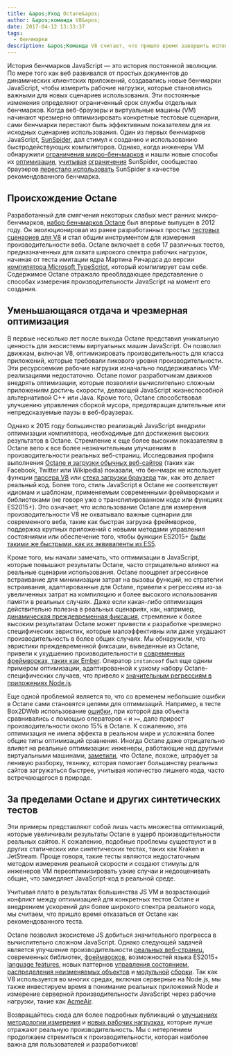 ```yaml
---
title: &apos;Уход Octane&apos;
author: &apos;команда V8&apos;
date: 2017-04-12 13:33:37
tags:
  - бенчмарки
description: &apos;Команда V8 считает, что пришло время завершить использование Octane в качестве рекомендованного бенчмарка.&apos;
---
```

История бенчмарков JavaScript — это история постоянной эволюции. По мере того как веб развивался от простых документов до динамических клиентских приложений, создавались новые бенчмарки JavaScript, чтобы измерить рабочие нагрузки, которые становились важными для новых сценариев использования. Эти постоянные изменения определяют ограниченный срок службы отдельных бенчмарков. Когда веб-браузеры и виртуальные машины (VM) начинают чрезмерно оптимизировать конкретные тестовые сценарии, сами бенчмарки перестают быть эффективным показателем для их исходных сценариев использования. Один из первых бенчмарков JavaScript, [SunSpider](https://webkit.org/perf/sunspider/sunspider.html), дал стимул к созданию и использованию быстродействующих компиляторов. Однако, когда инженеры VM обнаружили [ограничения микро-бенчмарков](https://blog.mozilla.org/nnethercote/2014/06/16/a-browser-benchmarking-manifesto/) и нашли новые способы их [оптимизации](https://benediktmeurer.de/2016/12/16/the-truth-about-traditional-javascript-benchmarks/#the-notorious-sunspider-examples), [учитывая](https://bugzilla.mozilla.org/show_bug.cgi?id=787601) [ограничения](https://bugs.webkit.org/show_bug.cgi?id=63864) SunSpider, сообщество браузеров [перестало использовать](https://trac.webkit.org/changeset/187526/webkit) SunSpider в качестве рекомендованного бенчмарка.

<!--truncate-->
## Происхождение Octane

Разработанный для смягчения некоторых слабых мест ранних микро-бенчмарков, [набор бенчмарков Octane](https://developers.google.com/octane/) был впервые выпущен в 2012 году. Он эволюционировал из ранее разработанных простых [тестовых сценариев для V8](http://www.netchain.com/Tools/v8/) и стал общим инструментом для измерения производительности веба. Octane включает в себя 17 различных тестов, предназначенных для охвата широкого спектра рабочих нагрузок, начиная от теста имитации ядра Мартина Ричардса до версии [компилятора Microsoft TypeScript](http://www.typescriptlang.org/), который компилирует сам себя. Содержимое Octane отражало преобладающее представление о способах измерения производительности JavaScript на момент его создания.

## Уменьшающаяся отдача и чрезмерная оптимизация

В первые несколько лет после выхода Octane представил уникальную ценность для экосистемы виртуальных машин JavaScript. Он позволил движкам, включая V8, оптимизировать производительность для класса приложений, которые требовали пикового уровня производительности. Эти ресурсоемкие рабочие нагрузки изначально поддерживались VM-реализациями недостаточно. Octane помог разработчикам движков внедрять оптимизации, которые позволили вычислительно сложным приложениям достичь скорости, делающей JavaScript жизнеспособной альтернативой C++ или Java. Кроме того, Octane способствовал улучшению управления сборкой мусора, предотвращая длительные или непредсказуемые паузы в веб-браузерах.

Однако к 2015 году большинство реализаций JavaScript внедрили оптимизации компилятора, необходимые для достижения высоких результатов в Octane. Стремление к еще более высоким показателям в Octane вело к все более незначительным улучшениям в производительности реальных веб-страниц. Исследования профиля выполнения [Octane и загрузки обычных веб-сайтов](/blog/real-world-performance) (таких как Facebook, Twitter или Wikipedia) показали, что бенчмарк не использует функции [парсера V8](https://medium.com/dev-channel/javascript-start-up-performance-69200f43b201#.7v8b4jylg) или [стека загрузки браузера](https://medium.com/reloading/toward-sustainable-loading-4760957ee46f#.muk9kzxmb) так, как это делает реальный код. Более того, стиль JavaScript в Octane не соответствует идиомам и шаблонам, применяемым современными фреймворками и библиотеками (не говоря уже о транспилированном коде или функциях ES2015+). Это означает, что использование Octane для измерения производительности V8 не охватывало важные сценарии для современного веба, такие как быстрая загрузка фреймворков, поддержка крупных приложений с новыми методами управления состояниями или обеспечение того, чтобы функции ES2015+ [были такими же быстрыми, как их эквиваленты из ES5](/blog/high-performance-es2015).

Кроме того, мы начали замечать, что оптимизации в JavaScript, которые повышают результаты Octane, часто отрицательно влияют на реальные сценарии использования. Octane поощряет агрессивное встраивание для минимизации затрат на вызовы функций, но стратегии встраивания, адаптированные для Octane, привели к регрессиям из-за увеличенных затрат на компиляцию и более высокого использования памяти в реальных случаях. Даже если какая-либо оптимизация действительно полезна в реальных сценариях, как, например, [динамическая преждевременная фиксация](http://dl.acm.org/citation.cfm?id=2754181), стремление к более высоким результатам Octane может привести к разработке чрезмерно специфических эвристик, которые малоэффективны или даже ухудшают производительность в более общих случаях. Мы обнаружили, что эвристики преждевременной фиксации, выведенные из Octane, привели к ухудшению производительности в [современных фреймворках, таких как Ember](https://bugs.chromium.org/p/v8/issues/detail?id=3665). Оператор `instanceof` был еще одним примером оптимизации, адаптированной к узкому набору Octane-специфических случаев, что привело к [значительным регрессиям в приложениях Node.js](https://github.com/nodejs/node/issues/9634).

Еще одной проблемой является то, что со временем небольшие ошибки в Octane сами становятся целями для оптимизаций. Например, в тесте Box2DWeb использование [ошибки](http://crrev.com/1355113002), при которой два объекта сравнивались с помощью операторов `<` и `>=`, дало прирост производительности около 15% в Octane. К сожалению, эта оптимизация не имела эффекта в реальном мире и усложняла более общие типы оптимизаций сравнения. Иногда Octane даже отрицательно влияет на реальные оптимизации: инженеры, работающие над другими виртуальными машинами, [заметили](https://bugzilla.mozilla.org/show_bug.cgi?id=1162272), что Octane, похоже, штрафует за ленивую разборку, технику, которая помогает большинству реальных сайтов загружаться быстрее, учитывая количество лишнего кода, часто встречающегося в природе.

## За пределами Octane и других синтетических тестов

Эти примеры представляют собой лишь часть множества оптимизаций, которые увеличивали результаты Octane в ущерб производительности реальных сайтов. К сожалению, подобные проблемы существуют и в других статических или синтетических тестах, таких как Kraken и JetStream. Проще говоря, такие тесты являются недостаточным методом измерения реальной скорости и создают стимулы для инженеров VM переоптимизировать узкие случаи и недооценивать общие, что замедляет JavaScript-код в реальной среде.

Учитывая плато в результатах большинства JS VM и возрастающий конфликт между оптимизацией для конкретных тестов Octane и внедрением ускорений для более широкого спектра реального кода, мы считаем, что пришло время отказаться от Octane как рекомендованного теста.

Octane позволил экосистеме JS добиться значительного прогресса в вычислительно сложном JavaScript. Однако следующей задачей является улучшение производительности [реальных веб-страниц](/blog/real-world-performance), современных библиотек, [фреймворков](http://stateofjs.com/2016/frontend/), возможностей языка ES2015+ [language features](/blog/high-performance-es2015), новых паттернов [управления состоянием](http://redux.js.org/), [распределения неизменяемых объектов](https://facebook.github.io/immutable-js/) и [модульной](https://webpack.github.io/) [сборки](http://browserify.org/). Так как V8 используется во многих средах, включая серверные на Node.js, мы также инвестируем время в понимание реальных приложений Node и измерение серверной производительности JavaScript через рабочие нагрузки, такие как [AcmeAir](https://github.com/acmeair/acmeair-nodejs).

Возвращайтесь сюда для более подробных публикаций о [улучшениях методологии измерения](/blog/real-world-performance) и [новых рабочих нагрузках](/blog/optimizing-v8-memory), которые лучше отражают реальную производительность. Мы с нетерпением продолжаем стремиться к производительности, которая наиболее важна для пользователей и разработчиков!
